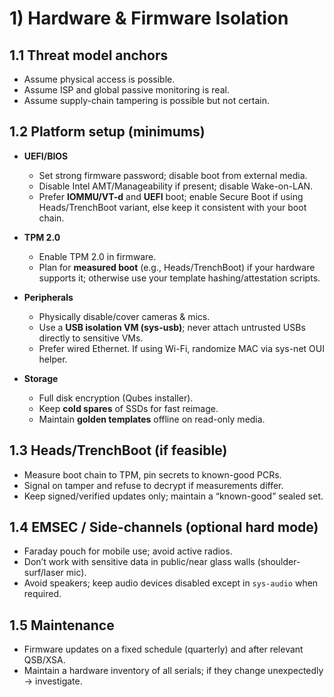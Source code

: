# 1) Hardware & Firmware Isolation

## 1.1 Threat model anchors

- Assume physical access is possible.
- Assume ISP and global passive monitoring is real.
- Assume supply-chain tampering is possible but not certain.

## 1.2 Platform setup (minimums)

- **UEFI/BIOS**

  - Set strong firmware password; disable boot from external media.
  - Disable Intel AMT/Manageability if present; disable Wake-on-LAN.
  - Prefer **IOMMU/VT-d** and **UEFI** boot; enable Secure Boot if using Heads/TrenchBoot variant, else keep it consistent with your boot chain.

- **TPM 2.0**

  - Enable TPM 2.0 in firmware.
  - Plan for **measured boot** (e.g., Heads/TrenchBoot) if your hardware supports it; otherwise use your template hashing/attestation scripts.

- **Peripherals**

  - Physically disable/cover cameras & mics.
  - Use a **USB isolation VM (sys-usb)**; never attach untrusted USBs directly to sensitive VMs.
  - Prefer wired Ethernet. If using Wi-Fi, randomize MAC via sys-net OUI helper.

- **Storage**
  - Full disk encryption (Qubes installer).
  - Keep **cold spares** of SSDs for fast reimage.
  - Maintain **golden templates** offline on read-only media.

## 1.3 Heads/TrenchBoot (if feasible)

- Measure boot chain to TPM, pin secrets to known-good PCRs.
- Signal on tamper and refuse to decrypt if measurements differ.
- Keep signed/verified updates only; maintain a “known-good” sealed set.

## 1.4 EMSEC / Side-channels (optional hard mode)

- Faraday pouch for mobile use; avoid active radios.
- Don’t work with sensitive data in public/near glass walls (shoulder-surf/laser mic).
- Avoid speakers; keep audio devices disabled except in `sys-audio` when required.

## 1.5 Maintenance

- Firmware updates on a fixed schedule (quarterly) and after relevant QSB/XSA.
- Maintain a hardware inventory of all serials; if they change unexpectedly → investigate.

